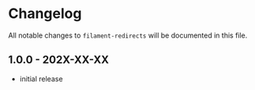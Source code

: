 # Changelog

All notable changes to `filament-redirects` will be documented in this file.

## 1.0.0 - 202X-XX-XX

- initial release
